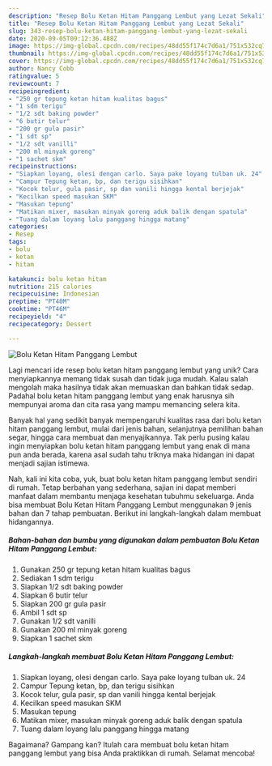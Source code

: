 ```yaml
---
description: "Resep Bolu Ketan Hitam Panggang Lembut yang Lezat Sekali"
title: "Resep Bolu Ketan Hitam Panggang Lembut yang Lezat Sekali"
slug: 343-resep-bolu-ketan-hitam-panggang-lembut-yang-lezat-sekali
date: 2020-09-05T09:12:36.488Z
image: https://img-global.cpcdn.com/recipes/48dd55f174c7d6a1/751x532cq70/bolu-ketan-hitam-panggang-lembut-foto-resep-utama.jpg
thumbnail: https://img-global.cpcdn.com/recipes/48dd55f174c7d6a1/751x532cq70/bolu-ketan-hitam-panggang-lembut-foto-resep-utama.jpg
cover: https://img-global.cpcdn.com/recipes/48dd55f174c7d6a1/751x532cq70/bolu-ketan-hitam-panggang-lembut-foto-resep-utama.jpg
author: Nancy Cobb
ratingvalue: 5
reviewcount: 7
recipeingredient:
- "250 gr tepung ketan hitam kualitas bagus"
- "1 sdm terigu"
- "1/2 sdt baking powder"
- "6 butir telur"
- "200 gr gula pasir"
- "1 sdt sp"
- "1/2 sdt vanilli"
- "200 ml minyak goreng"
- "1 sachet skm"
recipeinstructions:
- "Siapkan loyang, olesi dengan carlo. Saya pake loyang tulban uk. 24"
- "Campur Tepung ketan, bp, dan terigu sisihkan"
- "Kocok telur, gula pasir, sp dan vanili hingga kental berjejak"
- "Kecilkan speed masukan SKM"
- "Masukan tepung"
- "Matikan mixer, masukan minyak goreng aduk balik dengan spatula"
- "Tuang dalam loyang lalu panggang hingga matang"
categories:
- Resep
tags:
- bolu
- ketan
- hitam

katakunci: bolu ketan hitam 
nutrition: 215 calories
recipecuisine: Indonesian
preptime: "PT40M"
cooktime: "PT46M"
recipeyield: "4"
recipecategory: Dessert

---
```



![Bolu Ketan Hitam Panggang Lembut](https://img-global.cpcdn.com/recipes/48dd55f174c7d6a1/751x532cq70/bolu-ketan-hitam-panggang-lembut-foto-resep-utama.jpg)

Lagi mencari ide resep bolu ketan hitam panggang lembut yang unik? Cara menyiapkannya memang tidak susah dan tidak juga mudah. Kalau salah mengolah maka hasilnya tidak akan memuaskan dan bahkan tidak sedap. Padahal bolu ketan hitam panggang lembut yang enak harusnya sih mempunyai aroma dan cita rasa yang mampu memancing selera kita.

Banyak hal yang sedikit banyak mempengaruhi kualitas rasa dari bolu ketan hitam panggang lembut, mulai dari jenis bahan, selanjutnya pemilihan bahan segar, hingga cara membuat dan menyajikannya. Tak perlu pusing kalau ingin menyiapkan bolu ketan hitam panggang lembut yang enak di mana pun anda berada, karena asal sudah tahu triknya maka hidangan ini dapat menjadi sajian istimewa.




Nah, kali ini kita coba, yuk, buat bolu ketan hitam panggang lembut sendiri di rumah. Tetap berbahan yang sederhana, sajian ini dapat memberi manfaat dalam membantu menjaga kesehatan tubuhmu sekeluarga. Anda bisa membuat Bolu Ketan Hitam Panggang Lembut menggunakan 9 jenis bahan dan 7 tahap pembuatan. Berikut ini langkah-langkah dalam membuat hidangannya.

<!--inarticleads1-->

##### Bahan-bahan dan bumbu yang digunakan dalam pembuatan Bolu Ketan Hitam Panggang Lembut:

1. Gunakan 250 gr tepung ketan hitam kualitas bagus
1. Sediakan 1 sdm terigu
1. Siapkan 1/2 sdt baking powder
1. Siapkan 6 butir telur
1. Siapkan 200 gr gula pasir
1. Ambil 1 sdt sp
1. Gunakan 1/2 sdt vanilli
1. Gunakan 200 ml minyak goreng
1. Siapkan 1 sachet skm




<!--inarticleads2-->

##### Langkah-langkah membuat Bolu Ketan Hitam Panggang Lembut:

1. Siapkan loyang, olesi dengan carlo. Saya pake loyang tulban uk. 24
1. Campur Tepung ketan, bp, dan terigu sisihkan
1. Kocok telur, gula pasir, sp dan vanili hingga kental berjejak
1. Kecilkan speed masukan SKM
1. Masukan tepung
1. Matikan mixer, masukan minyak goreng aduk balik dengan spatula
1. Tuang dalam loyang lalu panggang hingga matang




Bagaimana? Gampang kan? Itulah cara membuat bolu ketan hitam panggang lembut yang bisa Anda praktikkan di rumah. Selamat mencoba!
